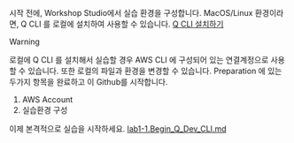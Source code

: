시작 전에, Workshop Studio에서 실습 환경을 구성합니다. MacOS/Linux 환경이라면, Q CLI 를 로컬에 설치하여 사용할 수 있습니다. 
[Q CLI 설치하기](https://docs.aws.amazon.com/amazonq/latest/qdeveloper-ug/command-line-installing.html) 
> [!WARNING]
> 로컬에 Q CLI 를 설치해서 실습할 경우 AWS CLI 에 구성되어 있는 연결계정으로 사용할 수 있습니다. 또한 로컬의 파일과 환경을 변경할 수 있습니다.
Preparation 에 있는 두가지 항목을 완료하고 이 Github를 시작합니다.
  1. AWS Account
  2. 실습환경 구성

이제 본격적으로 실습을 시작하세요. [lab1-1.Begin_Q_Dev_CLI.md](https://github.com/noenemy/q-cli-mcp/blob/main/01.q-cli-begin/lab1-1.Begin_Q_Dev_CLI.md)
